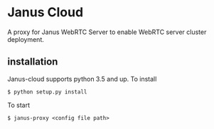 Janus Cloud
=============

A proxy for Janus WebRTC Server to enable WebRTC server cluster deployment.

installation
----------------

Janus-cloud supports python 3.5 and up. To install 

``` {.sourceCode .bash}
$ python setup.py install
```

To start

``` {.sourceCode .bash}
$ janus-proxy <config file path>
```


